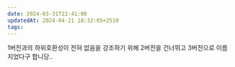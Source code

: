 ```yaml
---
date: 2024-03-31T22:41:00
updatedAt: 2024-04-21 18:32:05+2510
tags: 
---
```

1버전과의 하위호환성이 전혀 없음을 강조하기 위해 2버전을 건너뛰고 3버전으로 이름지었다구 합니당..